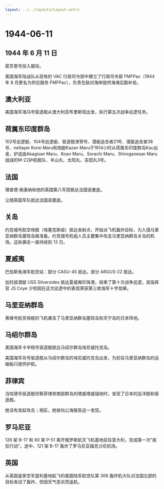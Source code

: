 ```yaml
---
layout: ../../layouts/Layout.astro
---
```


# 1944-06-11

## 1944 年 6 月 11 日

密苏里号投入服役。

美国海军陆战队从现有的 VAC 行政司令部中建立了行政司令部 FMFPac（1944 年
8 月更名为供应服务 FMFPac），负责在敌对海岸提供海滩后勤补给。

## 澳大利亚

美国海军海马号驱逐舰从澳大利亚布里斯班出发，执行第五次战争巡逻任务。

## 荷属东印度群岛

102号巡逻艇、104号巡逻艇、驱逐舰津贺号、潜艇追击者21号、潜艇追击者38号、netlayer
Korei Maru和炮艇Kazan
Maru于1614小时从荷属东印度群岛Kau出发，护送由Akagisan Maru、Koan
Maru、Sorachi Maru、Shiroganesan
Maru组成的M-22护航舰队、羊山丸、太阳丸、吉田丸3号。

## 法国

理查德·奥康纳和他的英国第八军团抵达法国诺曼底。

让随英国军队抵达法国诺曼底。

## 关岛

约克城号航空母舰（埃塞克斯级）抵达发射点，开始派飞机轰炸目标，为入侵马里亚纳群岛塞班岛做准备。约克城号机组人员主要集中攻击马里亚纳群岛关岛的机场。这些袭击一直持续到
13 日。

## 夏威夷

巴伯斯角海军航空站：部分 CASU-45 抵达。部分 ARGUS-22 抵达。

加托级潜艇 USS Silversides
抵达夏威夷珍珠港，结束了第十次战争巡逻。其指挥官 JS Coye
少校因在这次巡逻中的表现荣获第三枚海军十字勋章。

## 马里亚纳群岛

黄蜂号航空母舰的飞机袭击了马里亚纳群岛塞班岛和天宁岛的日本阵地。

## 马绍尔群岛

美国海军卡辛杨号驱逐舰抵达马绍尔群岛埃尼威托克岛。

美国海军肖号驱逐舰从马绍尔群岛的埃尼威托克岛出发，为前往马里亚纳群岛的运输船只提供护航。

## 菲律宾

当哈德号驱逐舰侦察菲律宾南部群岛的塔威塔威锚地时，发现了日本的巡洋舰和驱逐舰。

她没有发起攻击；相反，她驶向公海报告这一发现。

## 罗马尼亚

126 架 B-17 和 60 架 P-51
离开俄罗斯航天飞机基地前往意大利，完成第一次"疯狂行动"。途中，121 架
B-17 轰炸了罗马尼亚福克沙尼机场。

## 英国

从英国皇家空军瑟利基地起飞的美国陆军航空队第 306
轰炸机大队对法国北部的目标发动了轰炸，但因天气恶劣而返航。